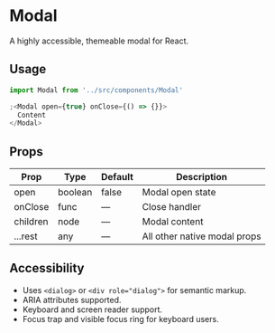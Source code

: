 # Modal

A highly accessible, themeable modal for React.

## Usage

```jsx
import Modal from '../src/components/Modal'

;<Modal open={true} onClose={() => {}}>
  Content
</Modal>
```

## Props

| Prop     | Type    | Default | Description                  |
| -------- | ------- | ------- | ---------------------------- |
| open     | boolean | false   | Modal open state             |
| onClose  | func    | —       | Close handler                |
| children | node    | —       | Modal content                |
| ...rest  | any     | —       | All other native modal props |

## Accessibility

- Uses `<dialog>` or `<div role="dialog">` for semantic markup.
- ARIA attributes supported.
- Keyboard and screen reader support.
- Focus trap and visible focus ring for keyboard users.
